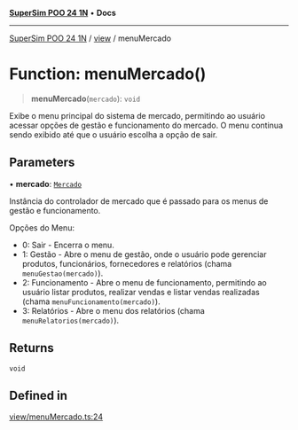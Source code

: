 [**SuperSim POO 24 1N**](../../README.md) • **Docs**

***

[SuperSim POO 24 1N](../../modules.md) / [view](../README.md) / menuMercado

# Function: menuMercado()

> **menuMercado**(`mercado`): `void`

Exibe o menu principal do sistema de mercado, permitindo ao usuário acessar opções de gestão e funcionamento do mercado.
O menu continua sendo exibido até que o usuário escolha a opção de sair.

## Parameters

• **mercado**: [`Mercado`](../../controllers/classes/Mercado.md)

Instância do controlador de mercado que é passado para os menus de gestão e funcionamento.

Opções do Menu:
- 0: Sair - Encerra o menu.
- 1: Gestão - Abre o menu de gestão, onde o usuário pode gerenciar produtos, funcionários, fornecedores e relatórios (chama `menuGestao(mercado)`).
- 2: Funcionamento - Abre o menu de funcionamento, permitindo ao usuário listar produtos, realizar vendas e listar vendas realizadas (chama `menuFuncionamento(mercado)`).
- 3: Relatórios - Abre o menu dos relatórios (chama `menuRelatorios(mercado)`).

## Returns

`void`

## Defined in

[view/menuMercado.ts:24](https://github.com/AdrianFeijoFagundes/SuperSim-POO-24-1N/blob/d7d0623eb0e0fd5a421fd82bec7d9574d7977121/src/view/menuMercado.ts#L24)
